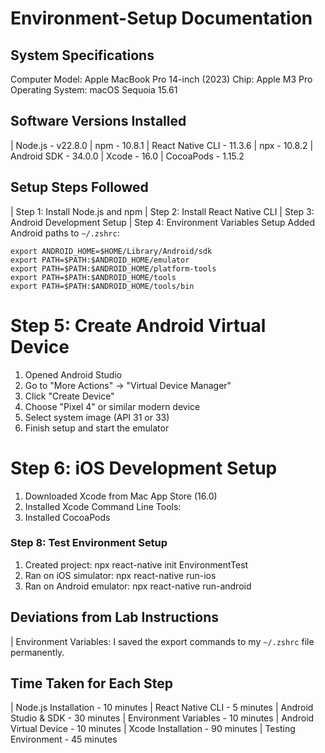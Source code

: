 # Environment-Setup Documentation

## System Specifications
   Computer Model: Apple MacBook Pro 14-inch (2023)
   Chip: Apple M3 Pro
   Operating System: macOS Sequoia 15.61

## Software Versions Installed
| Node.js - v22.8.0 
| npm - 10.8.1 
| React Native CLI - 11.3.6 
| npx - 10.8.2 
| Android SDK - 34.0.0 
| Xcode - 16.0 
| CocoaPods - 1.15.2 

## Setup Steps Followed

| Step 1: Install Node.js and npm 
| Step 2: Install React Native CLI 
| Step 3: Android Development Setup 
| Step 4: Environment Variables Setup
    Added Android paths to `~/.zshrc`:

    export ANDROID_HOME=$HOME/Library/Android/sdk
    export PATH=$PATH:$ANDROID_HOME/emulator
    export PATH=$PATH:$ANDROID_HOME/platform-tools
    export PATH=$PATH:$ANDROID_HOME/tools
    export PATH=$PATH:$ANDROID_HOME/tools/bin

# Step 5: Create Android Virtual Device
1.  Opened Android Studio 
2.  Go to "More Actions" → "Virtual Device Manager"
3.  Click "Create Device"
4.  Choose "Pixel 4" or similar modern device
5.  Select system image (API 31 or 33)
6.  Finish setup and start the emulator

# Step 6: iOS Development Setup
1.  Downloaded Xcode from Mac App Store (16.0)
2.  Installed Xcode Command Line Tools:
3.  Installed CocoaPods

### Step 8: Test Environment Setup
1.  Created project: npx react-native init EnvironmentTest
2.  Ran on iOS simulator: npx react-native run-ios
3.  Ran on Android emulator: npx react-native run-android


## Deviations from Lab Instructions
| Environment Variables: I saved the export  commands to my `~/.zshrc` file permanently. 


## Time Taken for Each Step

| Node.js Installation - 10 minutes 
| React Native CLI - 5 minutes 
| Android Studio & SDK - 30 minutes 
| Environment Variables - 10 minutes 
| Android Virtual Device - 10 minutes 
| Xcode Installation - 90 minutes 
| Testing Environment - 45 minutes 

